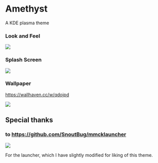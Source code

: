 # Amethyst
A KDE plasma theme

### Look and Feel
<img src="https://files.catbox.moe/l7bohe.png">

### Splash Screen
<img src="https://i.imgur.com/ML0NzQS.png">

### Wallpaper

https://wallhaven.cc/w/qdojpd

<img src="https://w.wallhaven.cc/full/qd/wallhaven-qdojpd.png">

## Special thanks 
### to https://github.com/SnoutBug/mmcklauncher

<img src="https://raw.githubusercontent.com/SnoutBug/mmcklauncher/main/images/mmck_launcher1.png">

For the launcher, which I have slightly modified for liking of this theme.
